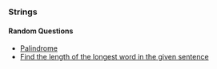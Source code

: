 ### Strings

#### Random Questions
* [Palindrome](/string/random/palindrome.cpp)
* [Find the length of the longest word in the given sentence](/string/random/max_len.cpp)
